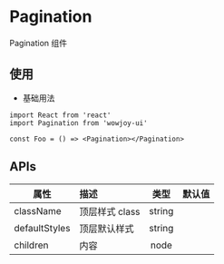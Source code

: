 # Pagination

Pagination 组件

## 使用

- 基础用法

```
import React from 'react'
import Pagination from 'wowjoy-ui'

const Foo = () => <Pagination></Pagination>
```

## APIs

| 属性          | 描述           |  类型  | 默认值 |
| ------------- | :------------- | :----: | :----: |
| className     | 顶层样式 class | string |        |
| defaultStyles | 顶层默认样式   | string |        |
| children      | 内容           |  node  |        |
